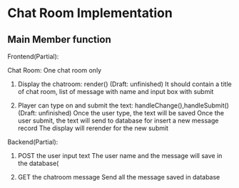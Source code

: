 # Chat Room Implementation

## Main Member function

Frontend(Partial):

Chat Room:
One chat room only

1. Display the chatroom: render() (Draft: unfinished)
	It should contain a title of chat room, list of message with name and input box with submit

2. Player can type on and submit the text: handleChange(),handleSubmit() (Draft: unfinished)
	Once the user type, the text will be saved
	Once the user submit, the text will send to database for insert a new message record
	The display will rerender for the new submit
	
Backend(Partial):

1. POST the user input text
	The user name and the message will save in the database(
	
2. GET the chatroom message
	Send all the message saved in database
	